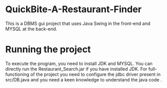 # QuickBite-A-Restaurant-Finder

This is a DBMS gui project that uses Java Swing in the front-end and MYSQL at the back-end.

# Running the project

To execute the program, you need to install JDK and MYSQL. You can directly run the Restaurant_Search.jar if you have installed JDK. For full-functioning of the project you need to configure the jdbc driver present in src/DB.java and you need a keen knowledge to understand the java code .
